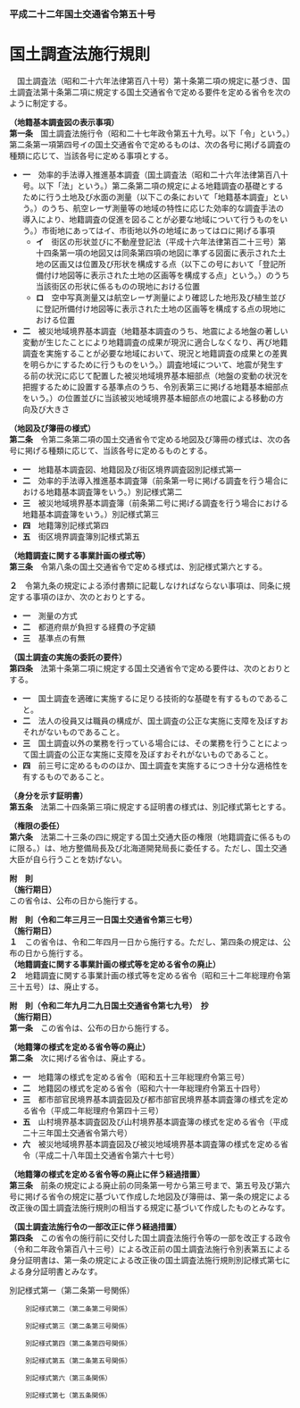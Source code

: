 ### 平成二十二年国土交通省令第五十号  
# 国土調査法施行規則  
　国土調査法（昭和二十六年法律第百八十号）第十条第二項の規定に基づき、国土調査法第十条第二項に規定する国土交通省令で定める要件を定める省令を次のように制定する。  
  
**（地籍基本調査図の表示事項）**  
**第一条**　国土調査法施行令（昭和二十七年政令第五十九号。以下「令」という。）第二条第一項第四号イの国土交通省令で定めるものは、次の各号に掲げる調査の種類に応じて、当該各号に定める事項とする。  
* **一**　効率的手法導入推進基本調査（国土調査法（昭和二十六年法律第百八十号。以下「法」という。）第二条第二項の規定による地籍調査の基礎とするために行う土地及び水面の測量（以下この条において「地籍基本調査」という。）のうち、航空レーザ測量等の地域の特性に応じた効率的な調査手法の導入により、地籍調査の促進を図ることが必要な地域について行うものをいう。）市街地にあってはイ、市街地以外の地域にあってはロに掲げる事項  
	* **イ**　街区の形状並びに不動産登記法（平成十六年法律第百二十三号）第十四条第一項の地図又は同条第四項の地図に準ずる図面に表示された土地の区画又は位置及び形状を構成する点（以下この号において「登記所備付け地図等に表示された土地の区画等を構成する点」という。）のうち当該街区の形状に係るものの現地における位置  
	* **ロ**　空中写真測量又は航空レーザ測量により確認した地形及び植生並びに登記所備付け地図等に表示された土地の区画等を構成する点の現地における位置  
* **二**　被災地域境界基本調査（地籍基本調査のうち、地震による地盤の著しい変動が生じたことにより地籍調査の成果が現況に適合しなくなり、再び地籍調査を実施することが必要な地域において、現況と地籍調査の成果との差異を明らかにするために行うものをいう。）調査地域について、地震が発生する前の状況に応じて配置した被災地域境界基本細部点（地盤の変動の状況を把握するために設置する基準点のうち、令別表第三に掲げる地籍基本細部点をいう。）の位置並びに当該被災地域境界基本細部点の地震による移動の方向及び大きさ  
  
**（地図及び簿冊の様式）**  
**第二条**　令第二条第二項の国土交通省令で定める地図及び簿冊の様式は、次の各号に掲げる種類に応じて、当該各号に定めるものとする。  
* **一**　地籍基本調査図、地籍図及び街区境界調査図別記様式第一  
* **二**　効率的手法導入推進基本調査簿（前条第一号に掲げる調査を行う場合における地籍基本調査簿をいう。）別記様式第二  
* **三**　被災地域境界基本調査簿（前条第二号に掲げる調査を行う場合における地籍基本調査簿をいう。）別記様式第三  
* **四**　地籍簿別記様式第四  
* **五**　街区境界調査簿別記様式第五  
  
**（地籍調査に関する事業計画の様式等）**  
**第三条**　令第八条の国土交通省令で定める様式は、別記様式第六とする。  
  
**２**　令第九条の規定による添付書類に記載しなければならない事項は、同条に規定する事項のほか、次のとおりとする。  
* **一**　測量の方式  
* **二**　都道府県が負担する経費の予定額  
* **三**　基準点の有無  
  
**（国土調査の実施の委託の要件）**  
**第四条**　法第十条第二項に規定する国土交通省令で定める要件は、次のとおりとする。  
* **一**　国土調査を適確に実施するに足りる技術的な基礎を有するものであること。  
* **二**　法人の役員又は職員の構成が、国土調査の公正な実施に支障を及ぼすおそれがないものであること。  
* **三**　国土調査以外の業務を行っている場合には、その業務を行うことによって国土調査の公正な実施に支障を及ぼすおそれがないものであること。  
* **四**　前三号に定めるもののほか、国土調査を実施するにつき十分な適格性を有するものであること。  
  
**（身分を示す証明書）**  
**第五条**　法第二十四条第三項に規定する証明書の様式は、別記様式第七とする。  
  
**（権限の委任）**  
**第六条**　法第二十三条の四に規定する国土交通大臣の権限（地籍調査に係るものに限る。）は、地方整備局長及び北海道開発局長に委任する。ただし、国土交通大臣が自ら行うことを妨げない。  
  
**附　則**  
**（施行期日）**  
この省令は、公布の日から施行する。  
  
**附　則（令和二年三月三一日国土交通省令第三七号）**  
**（施行期日）**  
**１**　この省令は、令和二年四月一日から施行する。ただし、第四条の規定は、公布の日から施行する。  
**（地籍調査に関する事業計画の様式等を定める省令の廃止）**  
**２**　地籍調査に関する事業計画の様式等を定める省令（昭和三十二年総理府令第三十五号）は、廃止する。  
  
**附　則（令和二年九月二九日国土交通省令第七九号）　抄**  
**（施行期日）**  
**第一条**　この省令は、公布の日から施行する。  
  
**（地籍簿の様式を定める省令等の廃止）**  
**第二条**　次に掲げる省令は、廃止する。  
* **一**　地籍簿の様式を定める省令（昭和五十三年総理府令第三号）  
* **二**　地籍図の様式を定める省令（昭和六十一年総理府令第五十四号）  
* **三**　都市部官民境界基本調査図及び都市部官民境界基本調査簿の様式を定める省令（平成二年総理府令第四十三号）  
* **五**　山村境界基本調査図及び山村境界基本調査簿の様式を定める省令（平成二十三年国土交通省令第六号）  
* **六**　被災地域境界基本調査図及び被災地域境界基本調査簿の様式を定める省令（平成二十八年国土交通省令第六十七号）  
  
**（地籍簿の様式を定める省令等の廃止に伴う経過措置）**  
**第三条**　前条の規定による廃止前の同条第一号から第三号まで、第五号及び第六号に掲げる省令の規定に基づいて作成した地図及び簿冊は、第一条の規定による改正後の国土調査法施行規則の相当する規定に基づいて作成したものとみなす。  
  
**（国土調査法施行令の一部改正に伴う経過措置）**  
**第四条**　この省令の施行前に交付した国土調査法施行令等の一部を改正する政令（令和二年政令第百八十三号）による改正前の国土調査法施行令別表第五による身分証明書は、第一条の規定による改正後の国土調査法施行規則別記様式第七による身分証明書とみなす。  
  
別記様式第一（第二条第一号関係）
          
        別記様式第二（第二条第二号関係）
          
        別記様式第三（第二条第三号関係）
          
        別記様式第四（第二条第四号関係）
          
        別記様式第五（第二条第五号関係）
          
        別記様式第六（第三条関係）
          
        別記様式第七（第五条関係）
          
        